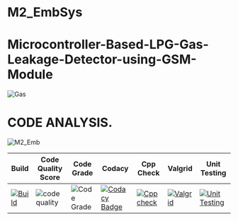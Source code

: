 # M2_EmbSys
# Microcontroller-Based-LPG-Gas-Leakage-Detector-using-GSM-Module
![Gas](https://user-images.githubusercontent.com/98813646/155738299-52cb1792-8b15-4ba1-8810-879c6197d066.PNG)
# CODE ANALYSIS.
![M2_Emb](https://user-images.githubusercontent.com/98813646/156938928-fa034589-aa74-4ad4-88e9-b5f8a8d117ad.PNG)

| Build | Code Quality Score | Code Grade | Codacy | Cpp Check | Valgrid | Unit Testing |
| -- | -- | -- | -- | -- | -- | -- |
| [![Build](https://github.com/geekybo/M2_EmbSys/actions/workflows/Build.yml/badge.svg)](https://github.com/geekybo/M2_EmbSys/actions/workflows/Build.yml) | ![code quality](https://api.codiga.io/project/31606/score/svg) | ![Code Grade](https://api.codiga.io/project/31606/status/svg) | [![Codacy Badge](https://app.codacy.com/project/badge/Grade/d2c0b11de0c04752b68999beaa36ed50)](https://www.codacy.com/gh/geekybo/M2_EmbSys/dashboard?utm_source=github.com&amp;utm_medium=referral&amp;utm_content=geekybo/M2_EmbSys&amp;utm_campaign=Badge_Grade) | [![Cpp check](https://github.com/geekybo/M2_EmbSys/actions/workflows/cppcheck.yml/badge.svg)](https://github.com/geekybo/M2_EmbSys/actions/workflows/cppcheck.yml) | [![Valgrid](https://github.com/geekybo/M2_EmbSys/actions/workflows/Valgrid.yml/badge.svg)](https://github.com/geekybo/M2_EmbSys/actions/workflows/Valgrid.yml) | [![Unit Testing](https://github.com/geekybo/M2_EmbSys/actions/workflows/unity.yml/badge.svg)](https://github.com/geekybo/M2_EmbSys/actions/workflows/unity.yml)
